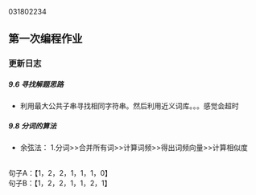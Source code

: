  031802234
## 第一次编程作业
### 更新日志
##### 9.6 寻找解题思路 
+ 利用最大公共子串寻找相同字符串。然后利用近义词库。。。感觉会超时
##### 9.8 分词的算法
+ 余弦法： 1.分词>>合并所有词>>计算词频>>得出词频向量>>计算相似度
<br>
句子A：【1，2，2，1，1，1，0】
<br>
句子B：【1，2，2，1，1，2，1】
<br>
